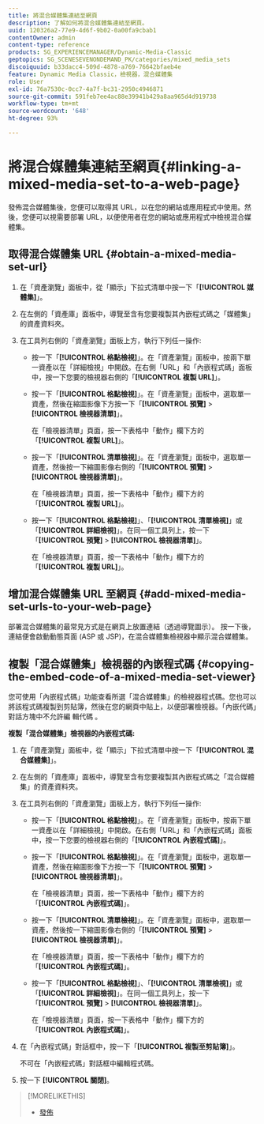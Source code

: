 ```yaml
---
title: 將混合媒體集連結至網頁
description: 了解如何將混合媒體集連結至網頁。
uuid: 120326a2-77e9-4d6f-9b02-0a00fa9cbab1
contentOwner: admin
content-type: reference
products: SG_EXPERIENCEMANAGER/Dynamic-Media-Classic
geptopics: SG_SCENESEVENONDEMAND_PK/categories/mixed_media_sets
discoiquuid: b33dacc4-509d-4878-a769-76642bfaeb4e
feature: Dynamic Media Classic，檢視器，混合媒體集
role: User
exl-id: 76a7530c-0cc7-4a7f-bc31-2950c4946871
source-git-commit: 591feb7ee4ac88e39941b429a8aa965d4d919738
workflow-type: tm+mt
source-wordcount: '648'
ht-degree: 93%

---
```


# 將混合媒體集連結至網頁{#linking-a-mixed-media-set-to-a-web-page}

發佈混合媒體集後，您便可以取得其 URL，以在您的網站或應用程式中使用。然後，您便可以視需要部署 URL，以便使用者在您的網站或應用程式中檢視混合媒體集。

## 取得混合媒體集 URL {#obtain-a-mixed-media-set-url}

1. 在「資產瀏覽」面板中，從「顯示」下拉式清單中按一下「**[!UICONTROL 媒體集]**」。
1. 在左側的「資產庫」面板中，導覽至含有您要複製其內嵌程式碼之「媒體集」的資產資料夾。
1. 在工具列右側的「資產瀏覽」面板上方，執行下列任一操作:

   * 按一下「**[!UICONTROL 格點檢視]**」。在「資產瀏覽」面板中，按兩下單一資產以在「詳細檢視」中開啟。在右側「URL」和「內嵌程式碼」面板中，按一下您要的檢視器右側的「**[!UICONTROL 複製 URL]**」。
   * 按一下「**[!UICONTROL 格點檢視]**」。在「資產瀏覽」面板中，選取單一資產，然後在縮圖影像下方按一下「**[!UICONTROL 預覽]** > **[!UICONTROL 檢視器清單]**」。

      在「檢視器清單」頁面，按一下表格中「動作」欄下方的「**[!UICONTROL 複製 URL]**」。

   * 按一下「**[!UICONTROL 清單檢視]**」。在「資產瀏覽」面板中，選取單一資產，然後按一下縮圖影像右側的「**[!UICONTROL 預覽]** > **[!UICONTROL 檢視器清單]**」。

      在「檢視器清單」頁面，按一下表格中「動作」欄下方的「**[!UICONTROL 複製 URL]**」。

   * 按一下「**[!UICONTROL 格點檢視]**」、「**[!UICONTROL 清單檢視]**」或「**[!UICONTROL 詳細檢視]**」。在同一個工具列上，按一下「**[!UICONTROL 預覽]** > **[!UICONTROL 檢視器清單]**」。

      在「檢視器清單」頁面，按一下表格中「動作」欄下方的「**[!UICONTROL 複製 URL]**」。

## 增加混合媒體集 URL 至網頁 {#add-mixed-media-set-urls-to-your-web-page}

部署混合媒體集的最常見方式是在網頁上放置連結（透過導覽圖示）。 按一下後，連結便會啟動動態頁面 (ASP 或 JSP)，在混合媒體集檢視器中顯示混合媒體集。

## 複製「混合媒體集」檢視器的內嵌程式碼 {#copying-the-embed-code-of-a-mixed-media-set-viewer}

您可使用「內嵌程式碼」功能查看所選「混合媒體集」的檢視器程式碼。您也可以將該程式碼複製到剪貼簿，然後在您的網頁中貼上，以便部署檢視器。「內嵌代碼」對話方塊中不允許編 輯代碼 。

**複製「混合媒體集」檢視器的內嵌程式碼:**

1. 在「資產瀏覽」面板中，從「顯示」下拉式清單中按一下「**[!UICONTROL 混合媒體集]**」。
1. 在左側的「資產庫」面板中，導覽至含有您要複製其內嵌程式碼之「混合媒體集」的資產資料夾。
1. 在工具列右側的「資產瀏覽」面板上方，執行下列任一操作:

   * 按一下「**[!UICONTROL 格點檢視]**」。在「資產瀏覽」面板中，按兩下單一資產以在「詳細檢視」中開啟。在右側「URL」和「內嵌程式碼」面板中，按一下您要的檢視器右側的「**[!UICONTROL 內嵌程式碼]**」。
   * 按一下「**[!UICONTROL 格點檢視]**」。在「資產瀏覽」面板中，選取單一資產，然後在縮圖影像下方按一下「**[!UICONTROL 預覽]** > **[!UICONTROL 檢視器清單]**」。

      在「檢視器清單」頁面，按一下表格中「動作」欄下方的「**[!UICONTROL 內嵌程式碼]**」。

   * 按一下「**[!UICONTROL 清單檢視]**」。在「資產瀏覽」面板中，選取單一資產，然後按一下縮圖影像右側的「**[!UICONTROL 預覽]** > **[!UICONTROL 檢視器清單]**」。

      在「檢視器清單」頁面，按一下表格中「動作」欄下方的「**[!UICONTROL 內嵌程式碼]**」。

   * 按一下「**[!UICONTROL 格點檢視]**」、「**[!UICONTROL 清單檢視]**」或「**[!UICONTROL 詳細檢視]**」。在同一個工具列上，按一下「**[!UICONTROL 預覽]** > **[!UICONTROL 檢視器清單]**」。

      在「檢視器清單」頁面，按一下表格中「動作」欄下方的「**[!UICONTROL 內嵌程式碼]**」。

1. 在「內嵌程式碼」對話框中，按一下「**[!UICONTROL 複製至剪貼簿]**」。

   不可在「內嵌程式碼」對話框中編輯程式碼。

1. 按一下 **[!UICONTROL 關閉]**。

>[!MORELIKETHIS]
>
>* [發佈](publishing-files.md#publishing_files)


